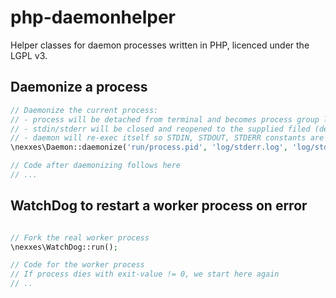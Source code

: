 # php-daemonhelper
Helper classes for daemon processes written in PHP, licenced under the LGPL v3.

## Daemonize a process

```PHP
// Daemonize the current process:
// - process will be detached from terminal and becomes process group leader
// - stdin/stderr will be closed and reopened to the supplied filed (default is /dev/null)
// - daemon will re-exec itself so STDIN, STDOUT, STDERR constants are fixed
\nexxes\Daemon::daemonize('run/process.pid', 'log/stderr.log', 'log/stdout.log', 'stdin.txt');

// Code after daemonizing follows here
// ...
```

## WatchDog to restart a worker process on error

```PHP

// Fork the real worker process
\nexxes\WatchDog::run();

// Code for the worker process
// If process dies with exit-value != 0, we start here again
// ..
```
